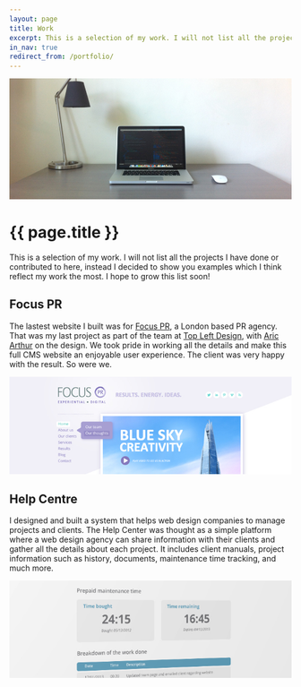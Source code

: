 ```yaml
---
layout: page
title: Work
excerpt: This is a selection of my work. I will not list all the projects I have done or contributed to here, instead I decided to show you examples which I think reflect my work the most.
in_nav: true
redirect_from: /portfolio/
---
```


<div class="featured">
  <img src="/assets/img/portfolio-workstation.jpg" alt="{{ page.title }}">
</div>

<div class="inwrap story clearfix">
  <h1>{{ page.title }}</h1>

  <p>This is a selection of my work. I will not list all the projects I have done or contributed to here, instead I decided to show you examples which I think reflect my work the most. I hope to grow this list soon!</p>

  <h2>Focus PR</h2>

  <p>The lastest website I built was for <a href="//focuspr.co.uk" target="_blank">Focus PR</a>, a London based PR agency. That was my last project as part of the team at <a href="//topleftdesign.com" target="_blank">Top Left Design</a>, with <a href="//cargocollective.com/aricdesign" target="_blank">Aric Arthur</a> on the design. We took pride in working all the details and make this full CMS website an enjoyable user experience. The client was very happy with the result. So were we.</p>

  <img src="/assets/img/portfolio-focuspr.jpg" alt="Focus PR">

  <h2>Help Centre</h2>

  <p>I designed and built a system that helps web design companies to manage projects and clients. The Help Center was thought as a simple platform where a web design agency can share information with their clients and gather all the details about each project. It includes client manuals, project information such as history, documents, maintenance time tracking, and much more.</p>

  <img src="/assets/img/portfolio-help-centre.jpg" alt="Help Centre">
</div>
